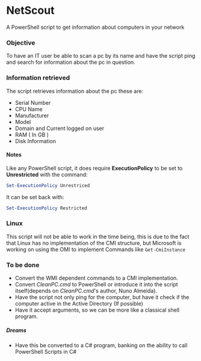 # NetScout
A PowerShell script to get information about computers in your network

### Objective
To have an IT user be able to scan a pc by its name and have the script ping and search for information about the pc in question.

### Information retrieved
The script retrieves information about the pc these are:
* Serial Number
* CPU Name
* Manufacturer
* Model
* Domain and Current logged on user
* RAM ( In GB )
* Disk Information

#### Notes
Like any PowerShell script, it does require **ExecutionPolicy** to be set to **Unrestricted** with the command:
```powershell
Set-ExecutionPolicy Unrestriced
```
It can be set back with:
```powershell
Set-ExecutionPolicy Restricted
```
### Linux
This script will not be able to work in the time being, this is due to the fact that Linux has no implementation of the CMI structure, but Microsoft is working on using the OMI to implement Commands like `Get-CmiInstance`

### To be done
* Convert the WMI dependent commands to a CMI implementation.
* Convert _CleanPC.cmd_ to PowerShell or introduce it into the script itself(depends on _CleanPC.cmd_'s author, Nuno Almeida).
* Have the script not only ping for the computer, but have it check if the computer active in the Active Directory (If possible)
* Have it accept arguments, so we can be more like a classical shell program.

##### Dreams
* Have this be converted to a C# program, banking on the ability to call PowerShell Scripts in C#
